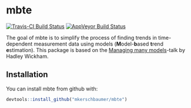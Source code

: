 
<!-- README.md is generated from README.Rmd. Please edit that file -->
mbte
====

[![Travis-CI Build Status](https://travis-ci.org/mkerschbaumer/mbte.svg?branch=master)](https://travis-ci.org/mkerschbaumer/mbte) [![AppVeyor Build Status](https://ci.appveyor.com/api/projects/status/github/mkerschbaumer/mbte?branch=master&svg=true)](https://ci.appveyor.com/project/mkerschbaumer/mbte)

The goal of mbte is to simplify the process of finding trends in time-dependent measurement data using models (**M**odel-**b**ased **t**rend **e**stimation). This package is based on the [Managing many models](https://speakerdeck.com/hadley/managing-many-models)-talk by Hadley Wickham.

Installation
------------

You can install mbte from github with:

``` r
devtools::install_github("mkerschbaumer/mbte")
```
